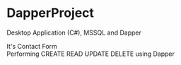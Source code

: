 # DapperProject
Desktop Application (C#), MSSQL and Dapper

It's Contact Form<br />
Performing CREATE READ UPDATE DELETE using Dapper
